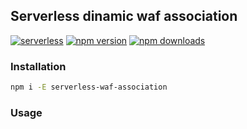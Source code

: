 ## Serverless dinamic waf association
[![serverless](http://public.serverless.com/badges/v3.svg)](http://www.serverless.com)
[![npm version](https://badge.fury.io/js/serverless-waf-association.svg)](https://badge.fury.io/js/serverless-waf-association)
[![npm downloads](https://img.shields.io/npm/dt/serverless-waf-association.svg?style=flat)](https://www.npmjs.com/package/serverless-waf-association)

### Installation
```bash
npm i -E serverless-waf-association

```

### Usage

